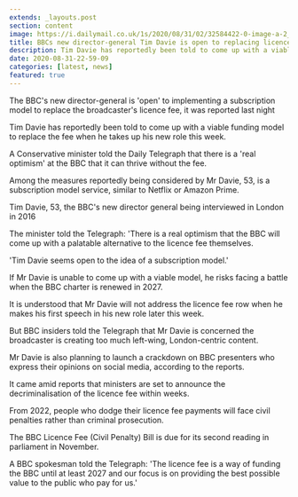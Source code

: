 ```yaml
---
extends: _layouts.post
section: content
image: https://i.dailymail.co.uk/1s/2020/08/31/02/32584422-0-image-a-2_1598836266089.jpg 
title: BBCs new director-general Tim Davie is open to replacing licence fee with subscription  
description: Tim Davie has reportedly been told to come up with a viable funding model to replace the fee when he takes up his new role at the BBCs headquarters in London this week. 
date: 2020-08-31-22-59-09 
categories: [latest, news] 
featured: true 
--- 
```

The BBC's new director-general is 'open' to implementing a subscription model to replace the broadcaster's licence fee, it was reported last night

Tim Davie has reportedly been told to come up with a viable funding model to replace the fee when he takes up his new role this week.

A Conservative minister told the Daily Telegraph that there is a 'real optimism' at the BBC that it can thrive without the fee.

Among the measures reportedly being considered by Mr Davie, 53, is a subscription model service, similar to Netflix or Amazon Prime.

Tim Davie, 53, the BBC's new director general being interviewed in London in 2016

The minister told the Telegraph: 'There is a real optimism that the BBC will come up with a palatable alternative to the licence fee themselves.

'Tim Davie seems open to the idea of a subscription model.'

If Mr Davie is unable to come up with a viable model, he risks facing a battle when the BBC charter is renewed in 2027.

It is understood that Mr Davie will not address the licence fee row when he makes his first speech in his new role later this week.

But BBC insiders told the Telegraph that Mr Davie is concerned the broadcaster is creating too much left-wing, London-centric content.

Mr Davie is also planning to launch a crackdown on BBC presenters who express their opinions on social media, according to the reports.

It came amid reports that ministers are set to announce the decriminalisation of the licence fee within weeks.

From 2022, people who dodge their licence fee payments will face civil penalties rather than criminal prosecution.

The BBC Licence Fee (Civil Penalty) Bill is due for its second reading in parliament in November.

A BBC spokesman told the Telegraph: 'The licence fee is a way of funding the BBC until at least 2027 and our focus is on providing the best possible value to the public who pay for us.' 

